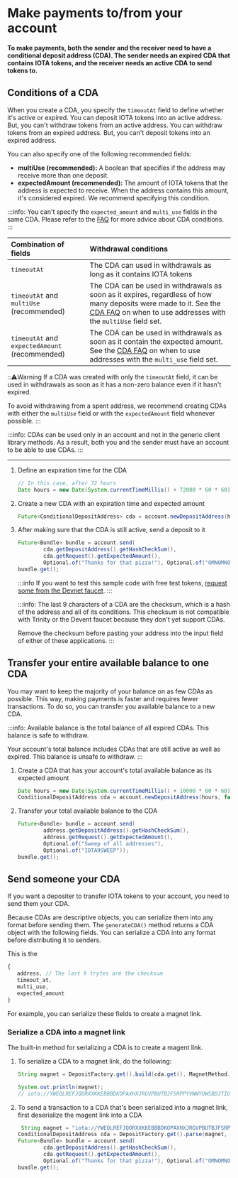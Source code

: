 # Make payments to/from your account

**To make payments, both the sender and the receiver need to have a conditional deposit address (CDA). The sender needs an expired CDA that contains IOTA tokens, and the receiver needs an active CDA to send tokens to.**

## Conditions of a CDA

When you create a CDA, you specify the `timeoutAt` field to define whether it's active or expired. You can deposit IOTA tokens into an active address. But, you can't withdraw tokens from an active address. You can withdraw tokens from an expired address. But, you can't deposit tokens into an expired address.

You can also specify one of the following recommended fields:

* **multiUse (recommended):** A boolean that specifies if the address may receive more than one deposit.
* **expectedAmount (recommended):** The amount of IOTA tokens that the address is expected to receive. When the address contains this amount, it's considered expired. We recommend specifying this condition.

:::info:
You can't specify the `expected_amount` and `multi_use` fields in the same CDA. Please refer to the [FAQ](../references/cda-advice.md) for more advice about CDA conditions.
:::

|  **Combination of fields** | **Withdrawal conditions**
| :----------| :----------|
|`timeoutAt` |The CDA can used in withdrawals as long as it contains IOTA tokens|
|`timeoutAt` and `multiUse` (recommended) |The CDA can be used in withdrawals as soon as it expires, regardless of how many deposits were made to it. See the [CDA FAQ](../references/cda-advice.md) on when to use addresses with the `multiUse` field set. |
|`timeoutAt` and `expectedAmount` (recommended) | The CDA can be used in withdrawals as soon as it contain the expected amount. See the [CDA FAQ](../references/cda-advice.md) on when to use addresses with the `multi_use` field set.|

:::warning:Warning
If a CDA was created with only the `timeoutAt` field, it can be used in withdrawals as soon as it has a non-zero balance even if it hasn't expired. 

To avoid withdrawing from a spent address, we recommend creating CDAs with either the `multiUse` field or with the `expectedAmount` field whenever possible.
:::

:::info:
CDAs can be used only in an account and not in the generic client library methods. As a result, both you and the sender must have an account to be able to use CDAs.
:::

---

1. Define an expiration time for the CDA
  
    ```java
    // In this case, after 72 hours
    Date hours = new Date(System.currentTimeMillis() + 72000 * 60 * 60);
    
    ```

2. Create a new CDA with an expiration time and expected amount

    ```java
    Future<ConditionalDepositAddress> cda = account.newDepositAddress(hours, false, 1000).get();
    ```

3. After making sure that the CDA is still active, send a deposit to it

    ```java
    Future<Bundle> bundle = account.send(
            cda.getDepositAddress().getHashCheckSum(),
            cda.getRequest().getExpectedAmount(),
            Optional.of("Thanks for that pizza!"), Optional.of("OMNOMNOM"));
    bundle.get();
    ```

    :::info
    If you want to test this sample code with free test tokens, [request some from the Devnet faucet](root://getting-started/0.1/tutorials/receive-test-tokens.md).
    :::

    :::info:
    The last 9 characters of a CDA are the checksum, which is a hash of the address and all of its conditions. This checksum is not compatible with Trinity or the Devent faucet because they don't yet support CDAs.
    
    Remove the checksum before pasting your address into the input field of either of these applications.
    :::

## Transfer your entire available balance to one CDA

You may want to keep the majority of your balance on as few CDAs as possible. This way, making payments is faster and requires fewer transactions. To do so, you can transfer you available balance to a new CDA.

:::info:
Available balance is the total balance of all expired CDAs. This balance is safe to withdraw.

Your account's total balance includes CDAs that are still active as well as expired. This balance is unsafe to withdraw.
:::

1. Create a CDA that has your account's total available balance as its expected amount

    ```java
	Date hours = new Date(System.currentTimeMillis() + 10000 * 60 * 60);
    ConditionalDepositAddress cda = account.newDepositAddress(hours, false, account.availableBalance()).get();
    ```

2. Transfer your total available balance to the CDA

    ```java
    Future<Bundle> bundle = account.send(
            address.getDepositAddress().getHashCheckSum(), 
            address.getRequest().getExpectedAmount(), 
            Optional.of("Sweep of all addresses"),
            Optional.of("IOTA9SWEEP"));
    bundle.get();
    ```

## Send someone your CDA

If you want a depositer to transfer IOTA tokens to your account, you need to send them your CDA.

Because CDAs are descriptive objects, you can serialize them into any format before sending them. The `generateCDA()` method returns a CDA object with the following fields. You can serialize a CDA into any format before distributing it to senders.

This is the 

```js
{
   address, // The last 9 trytes are the checksum
   timeout_at,
   multi_use,
   expected_amount
}
```

For example, you can serialize these fields to create a magnet link.

### Serialize a CDA into a magnet link

The built-in method for serializing a CDA is to create a magent link.

1. To serialize a CDA to a magnet link, do the following:

    ```java
    String magnet = DepositFactory.get().build(cda.get(), MagnetMethod.class);
    
    System.out.println(magnet);
    // iota://YWEQLREFJQORXXKKEBBBDKOPAXHXJRGVPBUTBJFSRPPYVWWYUWSBDJTIUBJVFREXEAUZWRICKH9VBSQE9KPNLTCLNC/?timeout_at=1554472983208&multi_use=false&expected_amount=1000
    ```

2. To send a transaction to a CDA that's been serialized into a magnet link, first deserialize the magent link into a CDA

    ```java
     String magnet = "iota://YWEQLREFJQORXXKKEBBBDKOPAXHXJRGVPBUTBJFSRPPYVWWYUWSBDJTIUBJVFREXEAUZWRICKH9VBSQE9KPNLTCLNC/?timeout_at=1554472983208&multi_use=false&expected_amount=1000";
    ConditionalDepositAddress cda = DepositFactory.get().parse(magnet, MagnetMethod.class);
    Future<Bundle> bundle = account.send(
            cda.getDepositAddress().getHashCheckSum(),
            cda.getRequest().getExpectedAmount(),
            Optional.of("Thanks for that pizza!"), Optional.of("OMNOMNOM"));
    bundle.get();
    ```